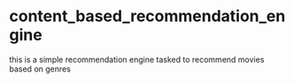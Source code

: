 # content_based_recommendation_engine
this is a simple recommendation engine tasked to recommend movies based on genres 
